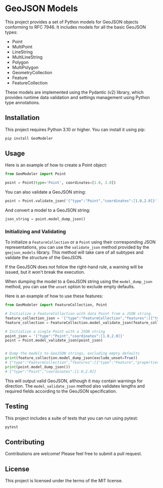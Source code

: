 # GeoJSON Models

This project provides a set of Python models for GeoJSON objects conforming to RFC 7946. It includes models for all the basic GeoJSON types:

- Point
- MultiPoint
- LineString
- MultiLineString
- Polygon
- MultiPolygon
- GeometryCollection
- Feature
- FeatureCollection

These models are implemented using the Pydantic (v2) library, which provides runtime data validation and settings management using Python type annotations.

## Installation

This project requires Python 3.10 or higher. You can install it using pip:

```bash
pip install GeoModeler
```

## Usage

Here is an example of how to create a Point object:

```python
from GeoModeler import Point

point = Point(type='Point', coordinates=[1.0, 2.0])
```

You can also validate a GeoJSON string:

```python
point = Point.validate_json('{"type":"Point","coordinates":[1.0,2.0]}')
```

And convert a model to a GeoJSON string:

```python
json_string = point.model_dump_json()
```
### Initializing and Validating
To initialize a `FeatureCollection` or a `Point` using their corresponding JSON representations, you can use the `validate_json` method provided by the `geojson_models` library. This method will take care of all subtypes and validate the structure of the GeoJSON.

If the GeoJSON does not follow the right-hand rule, a warning will be issued, but it won't break the execution. 

When dumping the model to a GeoJSON string using the `model_dump_json` method, you can use the `unset` option to exclude empty defaults.

Here is an example of how to use these features:

```python
from GeoModeler import FeatureCollection, Point

# Initialize a FeatureCollection with data Point from a JSON string.
feature_collection_json = '{"type":"FeatureCollection","features":[{"type":"Feature","properties":{"id":"1","name":"Litter Bin","description":"Litter Bin","type":"Litter Bin","colour":"Green","location":"Leeds","location_type":"Street","location_subtype":"Road","location_name":"Leeds","latitude":"53.71583","longitude":"-1.74448","easting":"429000","northing":"433000","northing":"433000","postcode_sector":"LS1","postcode_district":"LS","postcode_area":"LS","uprn":"100335","organisation":"Leeds City Council","organisation_uri":"http://opendatacommunities.org/id/leeds-city-council","organisation_label":"Leeds City Council","uri":"http://opendatacommunities.org/id/litter-bin/leeds/1","label":"Litter Bin","notation":"1","notation_uri":"http://opendatacommunities.org/id/litter-bin/leeds/1","notation_label":"1","notation_type":"http://opendatacommunities.org/def/litter-bin/leeds/notation","notation_type_label":"Notation"},"geometry":{"type":"Point","coordinates":[-1.74448,53.71583]}}]}'
feature_collection = FeatureCollection.model_validate_json(feature_collection_json)

# Initialize a single Point with a JSON string
point_json = '{"type":"Point","coordinates":[1.0,2.0]}'
point = Point.model_validate_json(point_json)


# Dump the models to GeoJSON strings, excluding empty defaults
print(feature_collection.model_dump_json(exclude_unset=True))
# {"type":"FeatureCollection","features":[{"type":"Feature","properties":{"id":"1","name":"Litter Bin","description":"Litter Bin","type":"Litter Bin","colour":"Green","location":"Leeds","location_type":"Street","location_subtype":"Road","location_name":"Leeds","latitude":"53.71583","longitude":"-1.74448","easting":"429000","northing":"433000","postcode_sector":"LS1","postcode_district":"LS","postcode_area":"LS","uprn":"100335","organisation":"Leeds City Council","organisation_uri":"http://opendatacommunities.org/id/leeds-city-council","organisation_label":"Leeds City Council","uri":"http://opendatacommunities.org/id/litter-bin/leeds/1","label":"Litter Bin","notation":"1","notation_uri":"http://opendatacommunities.org/id/litter-bin/leeds/1","notation_label":"1","notation_type":"http://opendatacommunities.org/def/litter-bin/leeds/notation","notation_type_label":"Notation"},"geometry":{"type":"Point","coordinates":[-1.74448,53.71583]}}]}
print(point.model_dump_json())
# {"type":"Point","coordinates":[1.0,2.0]}
```

This will output valid GeoJSON, although it may contain warnings for direction. The `model_validate_json` method also validates lengths and required fields according to the GeoJSON specification.
## Testing

This project includes a suite of tests that you can run using pytest:

```bash
pytest
```

## Contributing

Contributions are welcome! Please feel free to submit a pull request.

## License

This project is licensed under the terms of the MIT license.
